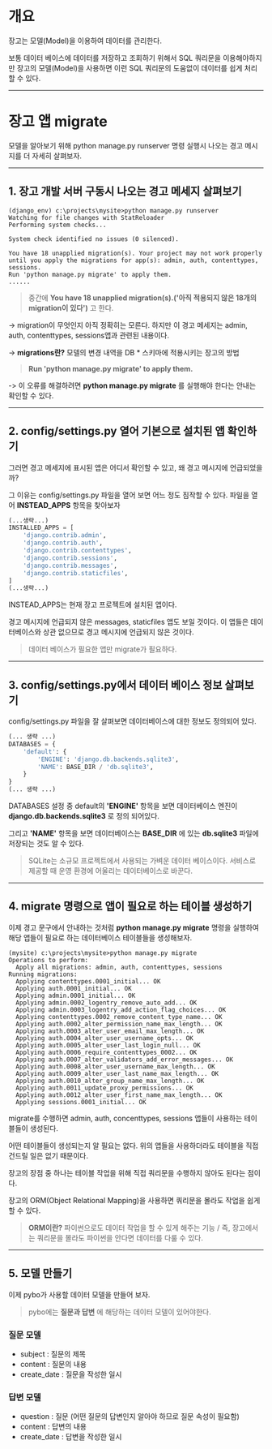 # 개요

장고는 모델(Model)을 이용하여 데이터를 관리한다.

보통 데이터 베이스에 데이터를 저장하고 조회하기 위해서 SQL 쿼리문을 이용해야하지만 장고의 모델(Model)을 사용하면 이런 SQL 쿼리문의 도움없이 데이터를 쉽게 처리할 수 있다.

---

# 장고 앱 migrate

모델을 알아보기 위해 python manage.py runserver 명령 실행시 나오는 경고 메시지를 더 자세히 살펴보자.

---

## 1. 장고 개발 서버 구동시 나오는 경고 메세지 살펴보기

~~~
(django_env) c:\projects\mysite>python manage.py runserver
Watching for file changes with StatReloader
Performing system checks...

System check identified no issues (0 silenced).

You have 18 unapplied migration(s). Your project may not work properly until you apply the migrations for app(s): admin, auth, contenttypes, sessions.
Run 'python manage.py migrate' to apply them.
......
~~~

>중간에 __You have 18 unapplied migration(s).('아직 적용되지 않은 18개의 migration이 있다')__ 고 한다.

-> migration이 무엇인지 아직 정확히는 모른다. 하지만 이 경고 메세지는 admin, auth, contenttypes, sessions앱과 관련된 내용이다.

-> __migrations란?__ 모델의 변경 내역을 DB * 스키마에 적용시키는 장고의 방법

> __Run 'python manage.py migrate' to apply them.__

-> 이 오류를 해결하려면 __python manage.py migrate__ 를 실행해야 한다는 안내는 확인할 수 있다.

---

## 2. config/settings.py 열어 기본으로 설치된 앱 확인하기

그러면 경고 메세지에 표시된 앱은 어디서 확인할 수 있고, 왜 경고 메시지에 언급되었을까?

그 이유는 config/settings.py 파일을 열어 보면 어느 정도 짐작할 수 있다. 파일을 열어 __INSTEAD_APPS__ 항목을 찾아보자
~~~python
(...생략...)
INSTALLED_APPS = [
    'django.contrib.admin',
    'django.contrib.auth',
    'django.contrib.contenttypes',
    'django.contrib.sessions',
    'django.contrib.messages',
    'django.contrib.staticfiles',
]
(...생략...)
~~~

INSTEAD_APPS는 현재 장고 프로젝트에 설치된 앱이다.

경고 메시지에 언급되지 않은 messages, staticfiles 앱도 보일 것이다. 이 앱들은 데이터베이스와 상관 없으므로 경고 메시지에 언급되지 않은 것이다.

> 데이터 베이스가 필요한 앱만 migrate가 필요하다.

---

## 3. config/settings.py에서 데이터 베이스 정보 살펴보기

config/settings.py 파일을 잘 살펴보면 데이터베이스에 대한 정보도 정의되어 있다.

~~~python
(... 생략 ...)
DATABASES = {
    'default': {
        'ENGINE': 'django.db.backends.sqlite3',
        'NAME': BASE_DIR / 'db.sqlite3',
    }
}
(... 생략 ...)
~~~

DATABASES 설정 중 default의 __'ENGINE'__ 항목을 보면 데이터베이스 엔진이 __django.db.backends.sqlite3__ 로 정의 되어있다.

그리고  __'NAME'__ 항목을 보면 데이터베이스는 __BASE_DIR__ 에 있는 __db.sqlite3__ 파일에 저장되는 것도 알 수 있다.

> SQLite는 소규모 프로젝트에서 사용되는 가벼운 데이터 베이스이다. 서비스로 제공할 때 운영 환경에 어울리는 데이터베이스로 바꾼다.

---

## 4. migrate 명령으로 앱이 필요로 하는 테이블 생성하기

이제 경고 문구에서 안내하는 것처럼 __python manage.py migrate__ 명령을 실행하여 해당 앱들이 필요로 하는 데이터베이스 테이블들을 생성해보자.

~~~
(mysite) c:\projects\mysite>python manage.py migrate
Operations to perform:
  Apply all migrations: admin, auth, contenttypes, sessions
Running migrations:
  Applying contenttypes.0001_initial... OK
  Applying auth.0001_initial... OK
  Applying admin.0001_initial... OK
  Applying admin.0002_logentry_remove_auto_add... OK
  Applying admin.0003_logentry_add_action_flag_choices... OK
  Applying contenttypes.0002_remove_content_type_name... OK
  Applying auth.0002_alter_permission_name_max_length... OK
  Applying auth.0003_alter_user_email_max_length... OK
  Applying auth.0004_alter_user_username_opts... OK
  Applying auth.0005_alter_user_last_login_null... OK
  Applying auth.0006_require_contenttypes_0002... OK
  Applying auth.0007_alter_validators_add_error_messages... OK
  Applying auth.0008_alter_user_username_max_length... OK
  Applying auth.0009_alter_user_last_name_max_length... OK
  Applying auth.0010_alter_group_name_max_length... OK
  Applying auth.0011_update_proxy_permissions... OK
  Applying auth.0012_alter_user_first_name_max_length... OK
  Applying sessions.0001_initial... OK
~~~

migrate를 수행하면 admin, auth, concenttypes, sessions 앱들이 사용하는 테이블들이 생성된다.

어떤 테이블들이 생성되는지 알 필요는 없다. 위의 앱들을 사용하더라도 테이블을 직접 건드릴 일은 없기 때문이다.

장고의 장점 중 하나는 테이블 작업을 위해 직접 쿼리문을 수행하지 않아도 된다는 점이다.

장고의 ORM(Object Relational Mapping)을 사용하면 쿼리문을 몰라도 작업을 쉽게 할 수 있다.

> __ORM이란?__ 파이썬으로도 데이터 작업을 할 수 있게 해주는 기능 / 즉, 장고에서는 쿼리문을 몰라도 파이썬을 안다면 데이터를 다룰 수 있다.

---

## 5. 모델 만들기

이제 pybo가 사용할 데이터 모델을 만들어 보자.
> pybo에는 __질문과 답변__ 에 해당하는 데이터 모델이 있어야한다.

### 질문 모델
- subject : 질문의 제목
- content : 질문의 내용
- create_date : 질문을 작성한 일시

### 답변 모델
- question : 질문 (어떤 질문의 답변인지 알아야 하므로 질문 속성이 필요함)
- content : 답변의 내용
- create_date : 답변을 작성한 일시

